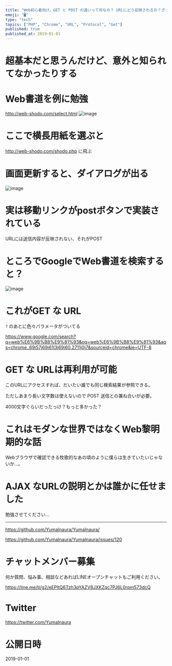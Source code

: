 ```yaml
---
title: "Web初心者向け。GET と POST の違いって何なの？ URLにどう反映されるの？ざっくり説明。"
emoji: "🖥"
type: "tech"
topics: ["PHP", "Chrome", "URL", "Protocol", "Get"]
published: true
published_at: 2019-01-01
---
```


# 超基本だと思うんだけど、意外と知られてなかったりする

# Web書道を例に勉強

http://web-shodo.com/select.html
![image](https://user-images.githubusercontent.com/13635059/50570157-1a251d80-0dc1-11e9-824d-1f3e023fc345.png)

# ここで横長用紙を選ぶと

http://web-shodo.com/shodo.php に飛ぶ

# 画面更新すると、ダイアログが出る


![image](https://user-images.githubusercontent.com/13635059/50570160-3628bf00-0dc1-11e9-930f-7a9f71f76e10.png)


# 実は移動リンクがpostボタンで実装されている

URLには送信内容が反映されない、それがPOST

# ところでGoogleでWeb書道を検索すると？

![image](https://user-images.githubusercontent.com/13635059/50570162-683a2100-0dc1-11e9-8e36-1815f7eb8fd7.png)


# これがGET な URL

`?` のあとに色々パラメータがついてる

https://www.google.com/search?q=web%E6%9B%B8%E9%81%93&oq=web%E6%9B%B8%E9%81%93&aqs=chrome..69i57j69i61l3j69i60.2711j0j7&sourceid=chrome&ie=UTF-8


# GET な URLは再利用が可能

このURLにアクセスすれば、だいたい誰でも同じ検索結果が参照できる。

ただしあまり長い文字数は使えないので POST 送信との兼ね合いが必要。

4000文字ぐらいだったっけ？もっと多かった？

# これはモダンな世界ではなくWeb黎明期的な話

Webブラウザで確認できる牧歌的なあの頃のように僕らは生きていたいじゃないか…。

# AJAX なURLの説明とかは誰かに任せました

勉強させてください…


---

https://github.com/YumaInaura/YumaInaura/

https://github.com/YumaInaura/YumaInaura/issues/120








<!-- Update From Qiita API -->

# チャットメンバー募集


何か質問、悩み事、相談などあればLINEオープンチャットもご利用ください。

https://line.me/ti/g2/eEPltQ6Tzh3pYAZV8JXKZqc7PJ6L0rpm573dcQ





# Twitter


https://twitter.com/YumaInaura


<!-- Update From Qiita API -->



# 公開日時

2019-01-01
